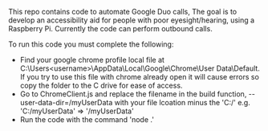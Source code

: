 This repo contains code to automate Google Duo calls, The goal is to develop an accessibility aid for people with poor eyesight/hearing, 
using a Raspberry Pi. Currently the code can perform outbound calls.

To run this code you must complete the following:

- Find your google chrome profile local file at C:\Users\<username>\AppData\Local\Google\Chrome\User Data\Default. If you try to use this file with chrome already open it will cause errors so copy the folder to the C drive for ease of access.
- Go to ChromeClient.js and replace the filename in the build function, --user-data-dir=/myUserData with your file lcoation minus the 'C:/' e.g. 'C:/myUserData' => '/myUserData'
- Run the code with the command 'node .'
